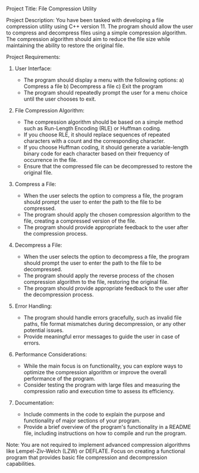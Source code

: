 Project Title: File Compression Utility

Project Description:
You have been tasked with developing a file compression utility using C++ version 11. The program should allow the user to compress and decompress files using a simple compression algorithm. The compression algorithm should aim to reduce the file size while maintaining the ability to restore the original file.

Project Requirements:
1. User Interface:
   - The program should display a menu with the following options:
     a) Compress a file
     b) Decompress a file
     c) Exit the program
   - The program should repeatedly prompt the user for a menu choice until the user chooses to exit.

2. File Compression Algorithm:
   - The compression algorithm should be based on a simple method such as Run-Length Encoding (RLE) or Huffman coding.
   - If you choose RLE, it should replace sequences of repeated characters with a count and the corresponding character.
   - If you choose Huffman coding, it should generate a variable-length binary code for each character based on their frequency of occurrence in the file.
   - Ensure that the compressed file can be decompressed to restore the original file.

3. Compress a File:
   - When the user selects the option to compress a file, the program should prompt the user to enter the path to the file to be compressed.
   - The program should apply the chosen compression algorithm to the file, creating a compressed version of the file.
   - The program should provide appropriate feedback to the user after the compression process.

4. Decompress a File:
   - When the user selects the option to decompress a file, the program should prompt the user to enter the path to the file to be decompressed.
   - The program should apply the reverse process of the chosen compression algorithm to the file, restoring the original file.
   - The program should provide appropriate feedback to the user after the decompression process.

5. Error Handling:
   - The program should handle errors gracefully, such as invalid file paths, file format mismatches during decompression, or any other potential issues.
   - Provide meaningful error messages to guide the user in case of errors.

6. Performance Considerations:
   - While the main focus is on functionality, you can explore ways to optimize the compression algorithm or improve the overall performance of the program.
   - Consider testing the program with large files and measuring the compression ratio and execution time to assess its efficiency.

7. Documentation:
   - Include comments in the code to explain the purpose and functionality of major sections of your program.
   - Provide a brief overview of the program's functionality in a README file, including instructions on how to compile and run the program.

Note: You are not required to implement advanced compression algorithms like Lempel-Ziv-Welch (LZW) or DEFLATE. Focus on creating a functional program that provides basic file compression and decompression capabilities.
